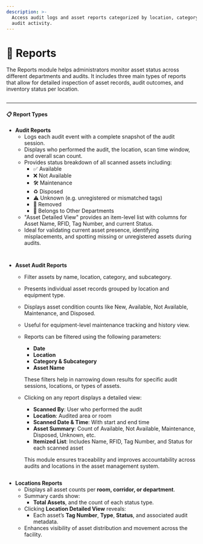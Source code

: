 ```yaml
---
description: >-
  Access audit logs and asset reports categorized by location, category, and
  audit activity.
---
```


# 📁 Reports

The Reports module helps administrators monitor asset status across different departments and audits. It includes three main types of reports that allow for detailed inspection of asset records, audit outcomes, and inventory status per location.

<figure><img src="/gitbook-assets/Screen Shot 2025-05-07 at 6.19.36 PM.png" alt=""><figcaption></figcaption></figure>

***

#### 📋 Report Types

* **Audit Reports**
  * Logs each audit event with a complete snapshot of the audit session.
  * Displays who performed the audit, the location, scan time window, and overall scan count.
  * Provides status breakdown of all scanned assets including:
    * ✅ Available
    * ❌ Not Available
    * 🛠️ Maintenance
    * ♻️ Disposed
    * ⚠️ Unknown (e.g. unregistered or mismatched tags)
    * 🚫 Removed
    * 🔁 Belongs to Other Departments
  * "Asset Detailed View" provides an item-level list with columns for Asset Name, RFID, Tag Number, and current Status.
  * Ideal for validating current asset presence, identifying misplacements, and spotting missing or unregistered assets during audits.

<figure><img src="/gitbook-assets/Screen Shot 2025-05-07 at 6.26.47 PM.png" alt=""><figcaption></figcaption></figure>

<figure><img src="/gitbook-assets/Screen Shot 2025-05-07 at 6.26.57 PM.png" alt=""><figcaption></figcaption></figure>

* **Asset Audit Reports**
  * Filter assets by name, location, category, and subcategory.
  * Presents individual asset records grouped by location and equipment type.
  * Displays asset condition counts like New, Available, Not Available, Maintenance, and Disposed.
  * Useful for equipment-level maintenance tracking and history view.
  *   Reports can be filtered using the following parameters:

      * **Date**
      * **Location**
      * **Category & Subcategory**
      * **Asset Name**

      These filters help in narrowing down results for specific audit sessions, locations, or types of assets.
  *   Clicking on any report displays a detailed view:

      * **Scanned By**: User who performed the audit
      * **Location**: Audited area or room
      * **Scanned Date & Time**: With start and end time
      * **Asset Summary**: Count of Available, Not Available, Maintenance, Disposed, Unknown, etc.
      * **Itemized List**: Includes Name, RFID, Tag Number, and Status for each scanned asset

      This module ensures traceability and improves accountability across audits and locations in the asset management system.

<figure><img src="/gitbook-assets/Screen Shot 2025-05-07 at 6.30.31 PM.png" alt=""><figcaption></figcaption></figure>

* **Locations Reports**
  * Displays all asset counts per **room, corridor, or department**.
  * Summary cards show:
    * **Total Assets**, and the count of each status type.
  * Clicking **Location Detailed View** reveals:
    * Each asset’s **Tag Number**, **Type**, **Status**, and associated audit metadata.
  * Enhances visibility of asset distribution and movement across the facility.

<figure><img src="/gitbook-assets/Screen Shot 2025-05-07 at 6.34.43 PM.png" alt=""><figcaption></figcaption></figure>

<figure><img src="/gitbook-assets/Screen Shot 2025-05-07 at 6.34.51 PM.png" alt=""><figcaption></figcaption></figure>
